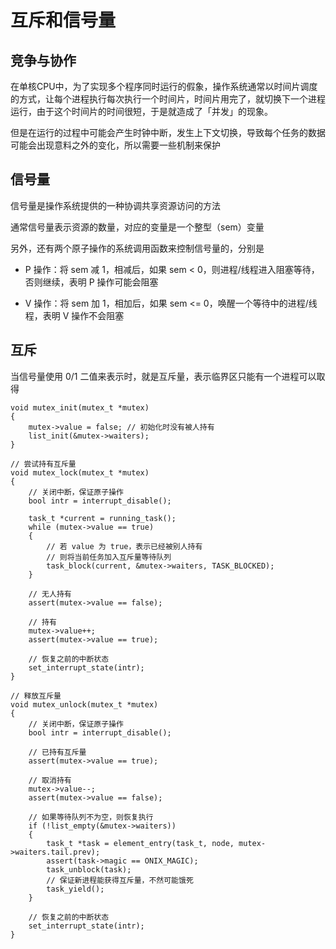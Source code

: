 # 互斥和信号量
## 竞争与协作
在单核CPU中，为了实现多个程序同时运行的假象，操作系统通常以时间片调度的方式，让每个进程执行每次执行一个时间片，时间片用完了，就切换下一个进程运行，由于这个时间片的时间很短，于是就造成了「并发」的现象。

但是在运行的过程中可能会产生时钟中断，发生上下文切换，导致每个任务的数据可能会出现意料之外的变化，所以需要一些机制来保护

## 信号量
信号量是操作系统提供的一种协调共享资源访问的方法

通常信号量表示资源的数量，对应的变量是一个整型（sem）变量

另外，还有两个原子操作的系统调用函数来控制信号量的，分别是

- P 操作：将 sem 减 1，相减后，如果 sem < 0，则进程/线程进入阻塞等待，否则继续，表明 P 操作可能会阻塞

- V 操作：将 sem 加 1，相加后，如果 sem <= 0，唤醒一个等待中的进程/线程，表明 V 操作不会阻塞

## 互斥
当信号量使用 0/1 二值来表示时，就是互斥量，表示临界区只能有一个进程可以取得

    void mutex_init(mutex_t *mutex)
    {
        mutex->value = false; // 初始化时没有被人持有
        list_init(&mutex->waiters);
    }

    // 尝试持有互斥量
    void mutex_lock(mutex_t *mutex)
    {
        // 关闭中断，保证原子操作
        bool intr = interrupt_disable();

        task_t *current = running_task();
        while (mutex->value == true)
        {
            // 若 value 为 true，表示已经被别人持有
            // 则将当前任务加入互斥量等待队列
            task_block(current, &mutex->waiters, TASK_BLOCKED);
        }

        // 无人持有
        assert(mutex->value == false);

        // 持有
        mutex->value++;
        assert(mutex->value == true);

        // 恢复之前的中断状态
        set_interrupt_state(intr);
    }

    // 释放互斥量
    void mutex_unlock(mutex_t *mutex)
    {
        // 关闭中断，保证原子操作
        bool intr = interrupt_disable();

        // 已持有互斥量
        assert(mutex->value == true);

        // 取消持有
        mutex->value--;
        assert(mutex->value == false);

        // 如果等待队列不为空，则恢复执行
        if (!list_empty(&mutex->waiters))
        {
            task_t *task = element_entry(task_t, node, mutex->waiters.tail.prev);
            assert(task->magic == ONIX_MAGIC);
            task_unblock(task);
            // 保证新进程能获得互斥量，不然可能饿死
            task_yield();
        }

        // 恢复之前的中断状态
        set_interrupt_state(intr);
    }
